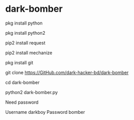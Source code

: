 # dark-bomber

pkg install python

pkg install python2

pip2 install request

pip2 install mechanize

pkg install git

git clone https://GitHub.com/dark-hacker-bd/dark-bomber

cd dark-bomber


python2 dark-bomber.py


Need password

Username darkboy
Password bomber
